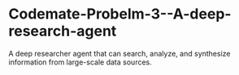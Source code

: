# Codemate-Probelm-3--A-deep-research-agent
A deep researcher agent that can search, analyze, and synthesize information from large-scale  data sources.
